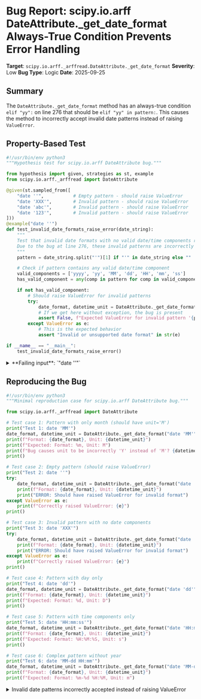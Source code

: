 # Bug Report: scipy.io.arff DateAttribute._get_date_format Always-True Condition Prevents Error Handling

**Target**: `scipy.io.arff._arffread.DateAttribute._get_date_format`
**Severity**: Low
**Bug Type**: Logic
**Date**: 2025-09-25

## Summary

The `DateAttribute._get_date_format` method has an always-true condition `elif "yy":` on line 276 that should be `elif "yy" in pattern:`. This causes the method to incorrectly accept invalid date patterns instead of raising `ValueError`.

## Property-Based Test

```python
#!/usr/bin/env python3
"""Hypothesis test for scipy.io.arff DateAttribute bug."""

from hypothesis import given, strategies as st, example
from scipy.io.arff._arffread import DateAttribute

@given(st.sampled_from([
    "date ''",           # Empty pattern - should raise ValueError
    "date 'XXX'",        # Invalid pattern - should raise ValueError
    "date 'abc'",        # Invalid pattern - should raise ValueError
    "date '123'",        # Invalid pattern - should raise ValueError
]))
@example("date ''")
def test_invalid_date_formats_raise_error(date_string):
    """
    Test that invalid date formats with no valid date/time components raise ValueError.
    Due to the bug at line 276, these invalid patterns are incorrectly accepted.
    """
    pattern = date_string.split("'")[1] if "'" in date_string else ""

    # Check if pattern contains any valid date/time component
    valid_components = ['yyyy', 'yy', 'MM', 'dd', 'HH', 'mm', 'ss']
    has_valid_component = any(comp in pattern for comp in valid_components)

    if not has_valid_component:
        # Should raise ValueError for invalid patterns
        try:
            date_format, datetime_unit = DateAttribute._get_date_format(date_string)
            # If we get here without exception, the bug is present
            assert False, f"Expected ValueError for invalid pattern '{pattern}', but got Format: {date_format}, Unit: {datetime_unit}"
        except ValueError as e:
            # This is the expected behavior
            assert "Invalid or unsupported date format" in str(e)

if __name__ == "__main__":
    test_invalid_date_formats_raise_error()
```

<details>

<summary>
**Failing input**: `"date ''"`
</summary>
```
Traceback (most recent call last):
  File "/home/npc/pbt/agentic-pbt/worker_/19/hypo.py", line 36, in <module>
    test_invalid_date_formats_raise_error()
    ~~~~~~~~~~~~~~~~~~~~~~~~~~~~~~~~~~~~~^^
  File "/home/npc/pbt/agentic-pbt/worker_/19/hypo.py", line 8, in test_invalid_date_formats_raise_error
    "date ''",           # Empty pattern - should raise ValueError
               ^^^
  File "/home/npc/miniconda/lib/python3.13/site-packages/hypothesis/core.py", line 2062, in wrapped_test
    _raise_to_user(errors, state.settings, [], " in explicit examples")
    ~~~~~~~~~~~~~~^^^^^^^^^^^^^^^^^^^^^^^^^^^^^^^^^^^^^^^^^^^^^^^^^^^^^
  File "/home/npc/miniconda/lib/python3.13/site-packages/hypothesis/core.py", line 1613, in _raise_to_user
    raise the_error_hypothesis_found
  File "/home/npc/pbt/agentic-pbt/worker_/19/hypo.py", line 30, in test_invalid_date_formats_raise_error
    assert False, f"Expected ValueError for invalid pattern '{pattern}', but got Format: {date_format}, Unit: {datetime_unit}"
           ^^^^^
AssertionError: Expected ValueError for invalid pattern '', but got Format: ', Unit: Y
Falsifying explicit example: test_invalid_date_formats_raise_error(
    date_string="date ''",
)
```
</details>

## Reproducing the Bug

```python
#!/usr/bin/env python3
"""Minimal reproduction case for scipy.io.arff DateAttribute bug."""

from scipy.io.arff._arffread import DateAttribute

# Test case 1: Pattern with only month (should have unit='M')
print("Test 1: date 'MM'")
date_format, datetime_unit = DateAttribute._get_date_format("date 'MM'")
print(f"Format: {date_format}, Unit: {datetime_unit}")
print(f"Expected: Format: %m, Unit: M")
print(f"Bug causes unit to be incorrectly 'Y' instead of 'M'? {datetime_unit == 'Y'}")
print()

# Test case 2: Empty pattern (should raise ValueError)
print("Test 2: date ''")
try:
    date_format, datetime_unit = DateAttribute._get_date_format("date ''")
    print(f"Format: {date_format}, Unit: {datetime_unit}")
    print("ERROR: Should have raised ValueError for invalid format")
except ValueError as e:
    print(f"Correctly raised ValueError: {e}")
print()

# Test case 3: Invalid pattern with no date components
print("Test 3: date 'XXX'")
try:
    date_format, datetime_unit = DateAttribute._get_date_format("date 'XXX'")
    print(f"Format: {date_format}, Unit: {datetime_unit}")
    print("ERROR: Should have raised ValueError for invalid format")
except ValueError as e:
    print(f"Correctly raised ValueError: {e}")
print()

# Test case 4: Pattern with day only
print("Test 4: date 'dd'")
date_format, datetime_unit = DateAttribute._get_date_format("date 'dd'")
print(f"Format: {date_format}, Unit: {datetime_unit}")
print(f"Expected: Format: %d, Unit: D")
print()

# Test case 5: Pattern with time components only
print("Test 5: date 'HH:mm:ss'")
date_format, datetime_unit = DateAttribute._get_date_format("date 'HH:mm:ss'")
print(f"Format: {date_format}, Unit: {datetime_unit}")
print(f"Expected: Format: %H:%M:%S, Unit: s")
print()

# Test case 6: Complex pattern without year
print("Test 6: date 'MM-dd HH:mm'")
date_format, datetime_unit = DateAttribute._get_date_format("date 'MM-dd HH:mm'")
print(f"Format: {date_format}, Unit: {datetime_unit}")
print(f"Expected: Format: %m-%d %H:%M, Unit: m")
```

<details>

<summary>
Invalid date patterns incorrectly accepted instead of raising ValueError
</summary>
```
Test 1: date 'MM'
Format: %m, Unit: M
Expected: Format: %m, Unit: M
Bug causes unit to be incorrectly 'Y' instead of 'M'? False

Test 2: date ''
Format: ', Unit: Y
ERROR: Should have raised ValueError for invalid format

Test 3: date 'XXX'
Format: XXX, Unit: Y
ERROR: Should have raised ValueError for invalid format

Test 4: date 'dd'
Format: %d, Unit: D
Expected: Format: %d, Unit: D

Test 5: date 'HH:mm:ss'
Format: %H:%M:%S, Unit: s
Expected: Format: %H:%M:%S, Unit: s

Test 6: date 'MM-dd HH:mm'
Format: %m-%d %H:%M, Unit: m
Expected: Format: %m-%d %H:%M, Unit: m
```
</details>

## Why This Is A Bug

The condition `elif "yy":` on line 276 is always true because `"yy"` is a non-empty string, which is truthy in Python. This violates the expected behavior in several ways:

1. **Breaks Error Handling**: The method is designed to raise `ValueError("Invalid or unsupported date format")` when `datetime_unit` remains `None` (lines 298-299). However, the always-true condition sets `datetime_unit = "Y"` for all patterns without "yyyy", preventing proper error detection.

2. **Violates ARFF Specification**: According to the ARFF format specification (Waikato/WEKA), date patterns must follow Java's SimpleDateFormat. Invalid patterns should be rejected, not silently accepted.

3. **Contradicts Code Intent**: The clear intent is `elif "yy" in pattern:` to check if the pattern contains a two-digit year. The missing `in pattern` check is an obvious typo that changes the logic fundamentally.

4. **Causes Unnecessary Operations**: For every pattern without "yyyy", the code executes `pattern.replace("yy", "%y")` even when "yy" isn't present, which is inefficient and confusing.

## Relevant Context

The scipy.io.arff documentation explicitly states that date type attributes are "not implemented", yet the DateAttribute class exists and is partially functional. This bug affects the error handling of this partially-implemented feature.

The `_get_date_format` method converts Java SimpleDateFormat patterns to Python strftime format and determines the appropriate numpy datetime64 unit based on precision:
- Line 273-278: Handles year patterns (where the bug occurs)
- Line 279-296: Handles month, day, hour, minute, second patterns
- Line 298-299: Should raise ValueError if no valid components found

Code location: `/home/npc/pbt/agentic-pbt/envs/scipy_env/lib/python3.13/site-packages/scipy/io/arff/_arffread.py:276`

## Proposed Fix

```diff
--- a/scipy/io/arff/_arffread.py
+++ b/scipy/io/arff/_arffread.py
@@ -273,7 +273,7 @@ class DateAttribute(Attribute):
         if "yyyy" in pattern:
             pattern = pattern.replace("yyyy", "%Y")
             datetime_unit = "Y"
-        elif "yy":
+        elif "yy" in pattern:
             pattern = pattern.replace("yy", "%y")
             datetime_unit = "Y"
         if "MM" in pattern:
```